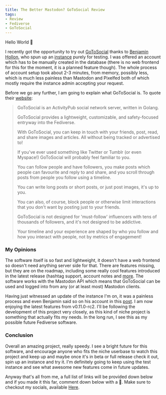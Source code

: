 ```yaml
---
title: The Better Mastodon? GoToSocial Review
tags:
- Review
- Fediverse
- GoToSocial
---
```


Hello World 👋

I recently got the opportunity to try out [GoToSocial](https://gotosocial.org/) thanks to [Benjamin Hollon](https://fosstodon.org/@benjaminhollon), who spun up an [instance](https://gotosocial.verboseguacamole.com/) purely for testing. I was offered an account which has to be manually created in the database (there is no web frontend for this for the moment, it is a planned feature though). The whole process of account setup took about 2-3 minutes, from memory, possibly less, which is much less painless than Mastodon and Pixelfed both of which mostly require the instance admin accepting your request. 

Before we go any further, I am going to explain what GoToSocial is. To quote their [website](https://gotosocial.org/):
> GoToSocial is an ActivityPub social network server, written in Golang.
> 
> GoToSocial provides a lightweight, customizable, and safety-focused entryway into the Fediverse.
> 
> With GoToSocial, you can keep in touch with your friends, post, read, and share images and articles. All without being tracked or advertised to!
> 
> If you've ever used something like Twitter or Tumblr (or even Myspace!) GoToSocial will probably feel familiar to you.
> 
> You can follow people and have followers, you make posts which people can favourite and reply to and share, and you scroll through posts from people you follow using a timeline.
> 
> You can write long posts or short posts, or just post images, it's up to you.
> 
> You can also, of course, block people or otherwise limit interactions that you don't want by posting just to your friends.
> 
> GoToSocial is not designed for 'must-follow' influencers with tens of thousands of followers, and it's not designed to be addictive.
> 
> Your timeline and your experience are shaped by who you follow and how you interact with people, not by metrics of engagement!

### My Opinions
The software itself is so fast and lightweight, it doesn't have a web frontend so doesn't need anything server side for that. There are features missing, but they are on the roadmap, including some really cool features introduced in the latest release (hashtag support, account notes and [more](https://gts.superseriousbusiness.org/@gotosocial/statuses/01H7JEE1GMEAXPY9C00GZ3FJQ5). The software works with the Mastodon API which means that GoToSocial can be used and logged into from any (or at least most) Mastodon clients.

Having just witnessed an update of the instance I'm on, it was a painless process and even Benjamin said so on his account in this [post](https://gotosocial.verboseguacamole.com/@benjamin/statuses/01H7NBGSJGP6NFS71B0CBHCQQ9). I am now enjoying the latest features from v0.11.0-rc2. I'll be following the development of this project very closely, as this kind of niche project is something that actually fits my needs. In the long run, I see this as my possible future Fediverse software.

### Conclusion
Overall an amazing project, really speedy. I see a bright future for this software, and encourage anyone who fits the niche userbase to watch this project and keep up and maybe once it's in beta or full release check it out, spin up an instance and try it. I'm definitely going to keep using the test instance and see what awesome new features come in future updates.

Anyway that's all from me, a full list of links will be provided down below and if you made it this far, comment down below with a 🐬. Make sure to checkout my socials, available [Here](/socials). 

